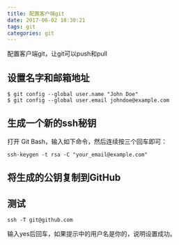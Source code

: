```yaml
---
title: 配置客户端git
date: 2017-06-02 18:30:21
tags: git
categories: git
---
```


配置客户端git，让git可以push和pull

## 设置名字和邮箱地址

```shell
$ git config --global user.name "John Doe"
$ git config --global user.email johndoe@example.com
```

## 生成一个新的ssh秘钥

打开 Git Bash，输入如下命令，然后连续按三个回车即可：

```
ssh-keygen -t rsa -C "your_email@example.com"
```

## 将生成的公钥复制到GitHub

## 测试

```
ssh -T git@github.com
```

输入yes后回车，如果提示中的用户名是你的，说明设置成功。